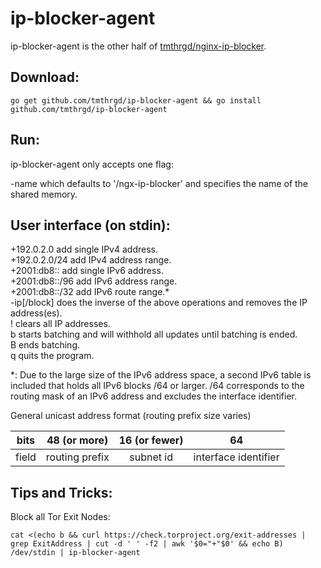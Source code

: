 # ip-blocker-agent

ip-blocker-agent is the other half of
[tmthrgd/nginx-ip-blocker](https://github.com/tmthrgd/nginx-ip-blocker).

## Download:

```
go get github.com/tmthrgd/ip-blocker-agent && go install github.com/tmthrgd/ip-blocker-agent
```

## Run:

ip-blocker-agent only accepts one flag:

-name which defaults to '/ngx-ip-blocker' and specifies the name of the shared memory.

## User interface (on stdin):

+192.0.2.0 add single IPv4 address.  
+192.0.2.0/24 add IPv4 address range.  
+2001:db8:: add single IPv6 address.  
+2001:db8::/96 add IPv6 address range.  
+2001:db8::/32 add IPv6 route range.*  
-ip[/block] does the inverse of the above operations and removes the IP address(es).  
! clears all IP addresses.  
b starts batching and will withhold all updates until batching is ended.  
B ends batching.  
q quits the program.

*: Due to the large size of the IPv6 address space, a second IPv6 table is included that holds
all IPv6 blocks /64 or larger. /64 corresponds to the routing mask of an IPv6 address and excludes
the interface identifier.

General unicast address format (routing prefix size varies)

| bits  | 48 (or more)   | 16 (or fewer) | 64                   |
|:-----:|:--------------:|:-------------:|:--------------------:|
| field | routing prefix | subnet id     | interface identifier |

## Tips and Tricks:

Block all Tor Exit Nodes:

```
cat <(echo b && curl https://check.torproject.org/exit-addresses | grep ExitAddress | cut -d ' ' -f2 | awk '$0="+"$0' && echo B) /dev/stdin | ip-blocker-agent
```
